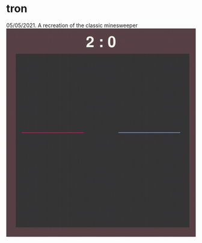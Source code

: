 # tron
05/05/2021. A recreation of the classic minesweeper
![](https://github.com/pretzels-of-radagast/tron/blob/main/Tron%202023-08-26%2018-32-48.gif)

